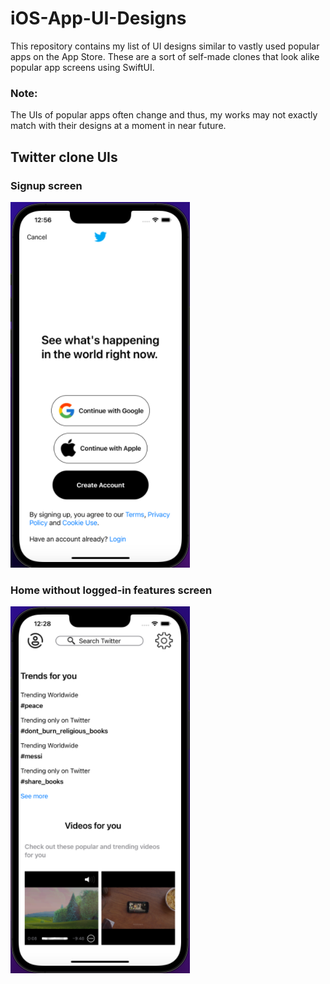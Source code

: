 # iOS-App-UI-Designs

This repository contains my list of UI designs similar to vastly used popular apps on the App Store. These are a sort of self-made clones that look alike popular app screens using SwiftUI.

### Note:
The UIs of popular apps often change and thus, my works may not exactly match with their designs at a moment in near future.


## Twitter clone UIs

### Signup screen
![signup screen clone by Farial](https://github.com/Farial-mahmod/iOS-App-UI-Designs/blob/main/Twitter-UI-Clone/signup-screen.png)

### Home without logged-in features screen
![home screen without logged-in features by Farial](https://github.com/Farial-mahmod/iOS-App-UI-Designs/blob/main/Twitter-UI-Clone/home-without-login-screen.png)
